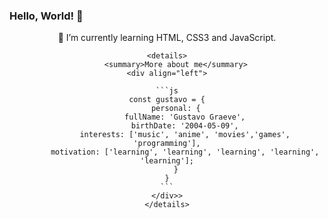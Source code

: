 ### Hello, World! 👋

<div align="center">
    🌱 I’m currently learning HTML, CSS3 and JavaScript.

    <details>
        <summary>More about me</summary>
    <div align="left">

    ```js
    const gustavo = {
        personal: {
            fullName: 'Gustavo Graeve',
            birthDate: '2004-05-09',
            interests: ['music', 'anime', 'movies','games', 'programming'],
            motivation: ['learning', 'learning', 'learning', 'learning', 'learning'];
        }
    }
    ```
    </div>>
    </details>

</div>
